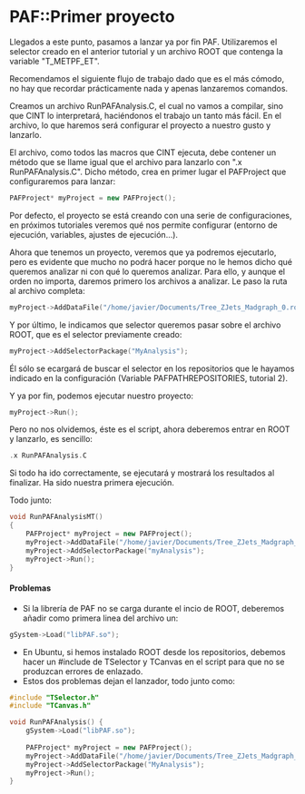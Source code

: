 # PAF::Primer proyecto

Llegados a este punto, pasamos a lanzar ya por fin PAF. Utilizaremos el selector creado en el anterior tutorial y un archivo ROOT que contenga la variable "T_METPF_ET".

Recomendamos el siguiente flujo de trabajo dado que es el más cómodo, no hay que recordar prácticamente nada y apenas lanzaremos comandos. 

Creamos un archivo RunPAFAnalysis.C, el cual no vamos a compilar, sino que CINT lo interpretará, haciéndonos el trabajo un tanto más fácil. En el archivo, lo que haremos será configurar el proyecto a nuestro gusto y lanzarlo. 

El archivo, como todos las macros que CINT ejecuta, debe contener un método que se llame igual que el archivo para lanzarlo con ".x RunPAFAnalysis.C". Dicho método, crea en primer lugar el PAFProject que configuraremos para lanzar:
```cpp
PAFProject* myProject = new PAFProject();
```
Por defecto, el proyecto se está creando con una serie de configuraciones, en próximos tutoriales veremos qué nos permite configurar (entorno de ejecución, variables, ajustes de ejecución...).

Ahora que tenemos un proyecto, veremos que ya podremos ejecutarlo, pero es evidente que mucho no podrá hacer porque no le hemos dicho qué queremos analizar ni con qué lo queremos analizar. Para ello, y aunque el orden no importa, daremos primero los archivos a analizar. Le paso la ruta al archivo completa:
```cpp
myProject->AddDataFile("/home/javier/Documents/Tree_ZJets_Madgraph_0.root");
```
Y por último, le indicamos que selector queremos pasar sobre el archivo ROOT, que es el selector previamente creado:
```cpp
myProject->AddSelectorPackage("MyAnalysis");
```

Él sólo se ecargará de buscar el selector en los repositorios que le hayamos indicado en la configuración (Variable PAFPATHREPOSITORIES, tutorial 2). 

Y ya por fin, podemos ejecutar nuestro proyecto:
```cpp
myProject->Run();
```
Pero no nos olvidemos, éste es el script, ahora deberemos entrar en ROOT y lanzarlo, es sencillo:
```cpp
.x RunPAFAnalysis.C
```
Si todo ha ido correctamente, se ejecutará y mostrará los resultados al finalizar. Ha sido nuestra primera ejecución.

Todo junto:
```cpp
void RunPAFAnalysisMT() 
{
	PAFProject* myProject = new PAFProject();
	myProject->AddDataFile("/home/javier/Documents/Tree_ZJets_Madgraph_0.root");
	myProject->AddSelectorPackage("myAnalysis");
	myProject->Run();
}
```

#### Problemas
- Si la librería de PAF no se carga durante el incio de ROOT, deberemos añadir como primera linea del archivo un:
```cpp
gSystem->Load("libPAF.so");
```

- En Ubuntu, si hemos instalado ROOT desde los repositorios, debemos hacer un #include de TSelector y TCanvas en el script para que no se produzcan errores de enlazado.
- Estos dos problemas dejan el lanzador, todo junto como:

```cpp
#include "TSelector.h"
#include "TCanvas.h"

void RunPAFAnalysis() {
	gSystem->Load("libPAF.so");
	
	PAFProject* myProject = new PAFProject();
	myProject->AddDataFile("/home/javier/Documents/Tree_ZJets_Madgraph_0.root");
	myProject->AddSelectorPackage("MyAnalysis");
	myProject->Run();
}
```